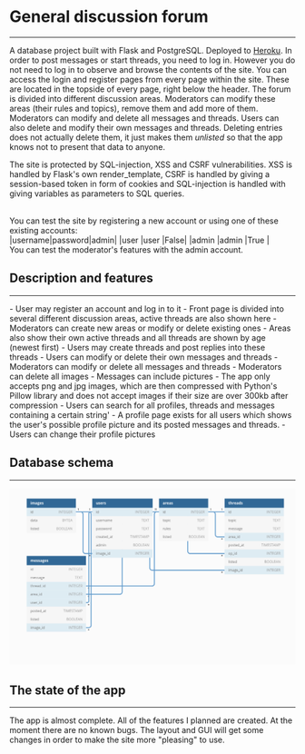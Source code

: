 <h1>General discussion forum</h1>
<hr>
A database project built with Flask and PostgreSQL. Deployed to <a href="http://general-forum.herokuapp.com/">Heroku</a>. In order to post messages or start threads, you need to log in. However you do not need to log in to observe and browse the contents of the site. You can access the login and register pages from every page within the site. These are located in the topside of every page, right below the header. The forum is divided into different discussion areas. Moderators can modify these areas (their rules and topics), remove them and add more of them. Moderators can modify and delete all messages and threads. Users can also delete and modify their own messages and threads. Deleting entries does not actually delete them, it just makes them <i>unlisted</i> so that the app knows not to present that data to anyone.<br>

The site is protected by SQL-injection, XSS and CSRF vulnerabilities. XSS is handled by Flask's own render_template, CSRF is handled by giving a session-based token in form of cookies and SQL-injection is handled with giving variables as parameters to SQL queries.

<br>
You can test the site by registering a new account or using one of these existing accounts:<br>
|username|password|admin|
|user    |user    |False|
|admin   |admin   |True |<br>
You can test the moderator's features with the admin account.

<h2>Description and features</h2>
<hr>
- User may register an account and log in to it
- Front page is divided into several different discussion areas, active threads are also shown here
- Moderators can create new areas or modify or delete existing ones
- Areas also show their own active threads and all threads are shown by age (newest first)
- Users may create threads and post replies into these threads
- Users can modify or delete their own messages and threads
- Moderators can modify or delete all messages and threads
- Moderators can delete all images
- Messages can include pictures
- The app only accepts png and jpg images, which are then compressed with Python's Pillow library and does not accept images if their size are over 300kb after compression
- Users can search for all profiles, threads and messages containing a certain string'
- A profile page exists for all users which shows the user's possible profile picture and its posted messages and threads.
- Users can change their profile pictures
<br>
<h2>Database schema</h2>
<hr>
<img src="/documentation/database-schema.png">
<h2>The state of the app</h2>
<hr>
The app is almost complete. All of the features I planned are created. At the moment there are no known bugs. The layout and GUI will get some changes in order to make the site more "pleasing" to use. 
